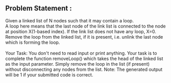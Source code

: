 Problem Statement :
------------------
Given a linked list of N nodes such that it may contain a loop.<br/>
A loop here means that the last node of the link list is connected to the node at position X(1-based index). If the link list does not have any loop, X=0.<br/>
Remove the loop from the linked list, if it is present, i.e. unlink the last node which is forming the loop.<br/>
<br/>
Your Task:
You don't need to read input or print anything. Your task is to complete the function removeLoop() which takes the head of the linked list as the input parameter. Simply remove the loop in the list (if present) without disconnecting any nodes from the list.
Note: The generated output will be 1 if your submitted code is correct.
